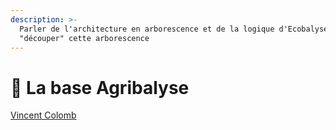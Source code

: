```yaml
---
description: >-
  Parler de l'architecture en arborescence et de la logique d'Ecobalyse de
  "découper" cette arborescence
---
```


# 📖 La base Agribalyse

[Vincent Colomb](https://app.gitbook.com/u/yC9QzuwMY9Z8RaSvSSmdFK0Q7JH2 "mention")

